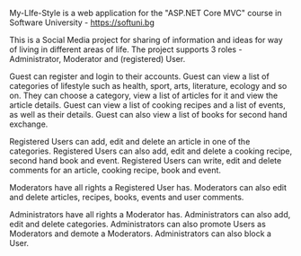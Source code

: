 My-LIfe-Style is a web application for the "ASP.NET Core MVC" course in Software University - https://softuni.bg

This is a Social Media project for sharing of information and ideas for way of living in different areas of life. The project supports 3 roles - Administrator, Moderator and (registered) User.

Guest can register and login to their accounts.
Guest can view a list of categories of lifestyle such as health, sport, arts, literature, ecology and so on. They can choose a category, view a list of articles for it and view the article details.
Guest can view a list of cooking recipes and a list of events, as well as their details.
Guest can also view a list of books for second hand exchange.

Registered Users can add, edit and delete an article in one of the categories.
Registered Users can also add, edit and delete a cooking recipe, second hand book and event.
Registered Users can write, edit and delete comments for an article, cooking recipe, book and event.

Moderators have all rights a Registered User has.
Moderators can also edit and delete articles, recipes, books, events and user comments.

Administrators have all rights a Moderator has.
Administrators can also add, edit and delete categories.
Administrators can also promote Users as Moderators and demote a Moderators.
Administrators can also block a User.